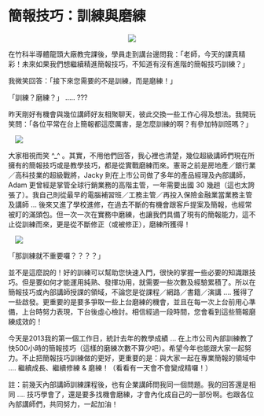 # 簡報技巧：訓練與磨練 

<div style="clear: both; text-align: center;"><a href="http://1.bp.blogspot.com/-Iz5dxtkdWm0/VhXzqrqnkEI/AAAAAAAAOqs/El1YS4GegwU/s1600/70cf9_634402982556945130.jpg" style="margin-left: 1em; margin-right: 1em;"><img border="0" src="http://1.bp.blogspot.com/-Iz5dxtkdWm0/VhXzqrqnkEI/AAAAAAAAOqs/El1YS4GegwU/s1600/70cf9_634402982556945130.jpg"/></a></div>
<p></p>
<div style="clear: both; text-align: center;"></div>
<p>在竹科半導體龍頭大廠教完課後，學員走到講台邊問我：「老師，今天的課真精彩！未來如果我們想繼續精進簡報技巧，不知道有沒有進階的簡報技巧訓練？」</p>
<p>我微笑回答：「接下來您需要的不是訓練，而是磨練！」</p>
<p>「訓練？磨練？」 ….. ???<br/><a name="more"></a></p>
<p>昨天剛好有機會與幾位講師好友相聚聊天，彼此交換一些工作心得及想法。我開玩笑問：「各位平常在台上簡報都這麼厲害，是怎麼訓練的啊？有參加特訓班嗎？」</p>
<p><a href="http://1.bp.blogspot.com/--Nui0Kz17-c/VhXzr80AGaI/AAAAAAAAOq8/VypIKFNJLEQ/s1600/image_thumb_b358f84977c24c6ba6c338fea698f59b.png" style="margin-left: 1em; margin-right: 1em; text-align: center;"><img border="0" src="http://1.bp.blogspot.com/--Nui0Kz17-c/VhXzr80AGaI/AAAAAAAAOq8/VypIKFNJLEQ/s1600/image_thumb_b358f84977c24c6ba6c338fea698f59b.png"/></a></p>
<p>大家相視而笑 ^_^ 。其實，不用他們回答，我心裡也清楚，幾位超級講師們現在所擁有的簡報技巧或是教學技巧，都是從實戰磨練而來。憲哥之前是房地產／銀行業／高科技業的超級戰將，Jacky 則在上市公司做了多年的產品經理及內部講師，Adam 更曾經是掌管全球行銷業務的高階主管，一年需要出國 30 幾趟（這也太誇張了）。我自己則從最早的電腦補習班／工務主管／再投入保險金融業當業務主管及講師 … 後來又進了學校進修，在過去不斷的有機會跟客戶提案及簡報，也經常被盯的滿頭包。但一次一次在實務中磨練，也讓我們具備了現有的簡報能力，這不止從訓練而來，更是從不斷修正（或被修正），磨練所獲得！</p>
<p><a href="http://2.bp.blogspot.com/--bLhDmyWrkQ/VhXzrtUsdPI/AAAAAAAAOq4/Fjg4PJUlvDc/s1600/image_thumb_0ec8158fb778ad84445bdedd3bfa5419.png" style="margin-left: 1em; margin-right: 1em; text-align: center;"><img border="0" src="http://2.bp.blogspot.com/--bLhDmyWrkQ/VhXzrtUsdPI/AAAAAAAAOq4/Fjg4PJUlvDc/s1600/image_thumb_0ec8158fb778ad84445bdedd3bfa5419.png"/></a></p>
<p>「那訓練就不重要囉？？？？」</p>
<p>並不是這麼說的！好的訓練可以幫助您快速入門，很快的掌握一些必要的知識跟技巧。但是要如何才能運用純熟、發揮功用，就需要一些次數及經驗累積了。所以在簡報技巧或內部講師授課的領域，不論您是從課程／網路／書籍／演講 …. 獲得了一些啟發。更重要的是要多爭取一些上台磨練的機會，並且在每一次上台前用心準備，上台時努力表現，下台後虛心檢討。相信經過一段時間，您會看到這些簡報磨練成效的！</p>
<p>今天是2013我的第一個工作日，統計去年的教學成績 … 在上市公司內部訓練教了快500小時的簡報技巧（這樣的磨練次數不算少吧）。希望今年也能跟大家一起努力。不止把簡報技巧訓練做的更好，更重要的是：與大家一起在專業簡報的領域中 …. 繼續成長、繼續修練 &amp; 磨練！（看看有一天會不會變成精囉！）</p>
<p>註：前幾天內部講師訓練課程後，也有企業講師問我同一個問題。我的回答還是相同 …. 技巧學會了，還是要多找機會磨練，才會內化成自己的一部份啊。也跟各位內部講師們，共同努力，一起加油！</p>